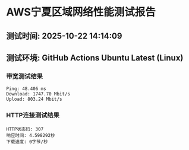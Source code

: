 # AWS宁夏区域网络性能测试报告
## 测试时间: 2025-10-22 14:14:09
## 测试环境: GitHub Actions Ubuntu Latest (Linux)

### 带宽测试结果
```
Ping: 48.406 ms
Download: 1747.70 Mbit/s
Upload: 803.24 Mbit/s
```

### HTTP连接测试结果
```
HTTP状态码: 307
响应时间: 4.598292秒
下载速度: 0字节/秒
```

